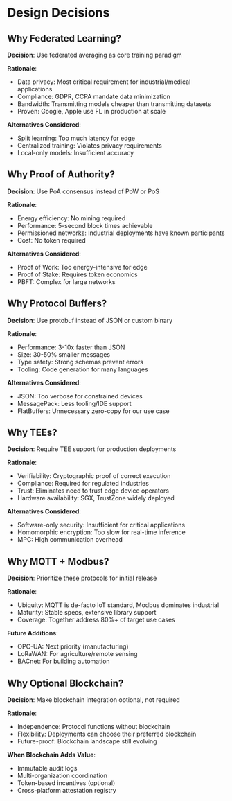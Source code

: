 # Design Decisions

## Why Federated Learning?

**Decision**: Use federated averaging as core training paradigm

**Rationale**:
- Data privacy: Most critical requirement for industrial/medical applications
- Compliance: GDPR, CCPA mandate data minimization
- Bandwidth: Transmitting models cheaper than transmitting datasets
- Proven: Google, Apple use FL in production at scale

**Alternatives Considered**:
- Split learning: Too much latency for edge
- Centralized training: Violates privacy requirements
- Local-only models: Insufficient accuracy

## Why Proof of Authority?

**Decision**: Use PoA consensus instead of PoW or PoS

**Rationale**:
- Energy efficiency: No mining required
- Performance: 5-second block times achievable
- Permissioned networks: Industrial deployments have known participants
- Cost: No token required

**Alternatives Considered**:
- Proof of Work: Too energy-intensive for edge
- Proof of Stake: Requires token economics
- PBFT: Complex for large networks

## Why Protocol Buffers?

**Decision**: Use protobuf instead of JSON or custom binary

**Rationale**:
- Performance: 3-10x faster than JSON
- Size: 30-50% smaller messages
- Type safety: Strong schemas prevent errors
- Tooling: Code generation for many languages

**Alternatives Considered**:
- JSON: Too verbose for constrained devices
- MessagePack: Less tooling/IDE support
- FlatBuffers: Unnecessary zero-copy for our use case

## Why TEEs?

**Decision**: Require TEE support for production deployments

**Rationale**:
- Verifiability: Cryptographic proof of correct execution
- Compliance: Required for regulated industries
- Trust: Eliminates need to trust edge device operators
- Hardware availability: SGX, TrustZone widely deployed

**Alternatives Considered**:
- Software-only security: Insufficient for critical applications
- Homomorphic encryption: Too slow for real-time inference
- MPC: High communication overhead

## Why MQTT + Modbus?

**Decision**: Prioritize these protocols for initial release

**Rationale**:
- Ubiquity: MQTT is de-facto IoT standard, Modbus dominates industrial
- Maturity: Stable specs, extensive library support
- Coverage: Together address 80%+ of target use cases

**Future Additions**:
- OPC-UA: Next priority (manufacturing)
- LoRaWAN: For agriculture/remote sensing
- BACnet: For building automation

## Why Optional Blockchain?

**Decision**: Make blockchain integration optional, not required

**Rationale**:
- Independence: Protocol functions without blockchain
- Flexibility: Deployments can choose their preferred blockchain
- Future-proof: Blockchain landscape still evolving

**When Blockchain Adds Value**:
- Immutable audit logs
- Multi-organization coordination
- Token-based incentives (optional)
- Cross-platform attestation registry
